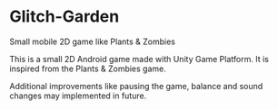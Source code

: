 # Glitch-Garden
Small mobile 2D game like Plants &amp; Zombies

This is a small 2D Android game made with Unity Game Platform. It is inspired from the Plants & Zombies game.

Additional improvements like pausing the game, balance and sound changes may implemented in future.
